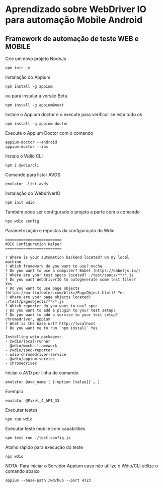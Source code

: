 # Aprendizado sobre WebDriver IO para automação Mobile Android

## Framework de automação de teste WEB e MOBILE

Crie um novo projeto NodeJs

    npm init -y

Instalação do Appium

    npm install -g appium

ou para instalar a versão Beta

    npm install -g appium@next

Instale o Appium doctor e o execute para verificar se esta tudo ok

    npm install -g appium-doctor

Execute o Appium Doctor com o comando

    appium-doctor --android
    appium-doctor --ios

Instale o Wdio CLI

    npm i @wdio/cli

Comando para listar AVDS

    emulator -list-avds

Instalação do WebdriverIO

    npm init wdio .

Também pode ser configurado o projeto a parte com o comando 

    npx wdio config

Parametrização e repostas da confgiuração do Wdio

    =========================
    WDIO Configuration Helper
    =========================

    ? Where is your automation backend located? On my local 
    machine
    ? Which framework do you want to use? mocha      
    ? Do you want to use a compiler? Babel (https://babeljs.io/)
    ? Where are your test specs located? ./test/specs/**/*.js  
    ? Do you want WebdriverIO to autogenerate some test files? 
    Yes
    ? Do you want to use page objects 
    (https://martinfowler.com/bliki/PageObject.html)? Yes
    ? Where are your page objects located? 
    ./test/pageobjects/**/*.js
    ? Which reporter do you want to use? spec
    ? Do you want to add a plugin to your test setup?
    ? Do you want to add a service to your test setup? 
    chromedriver, appium
    ? What is the base url? http://localhost    
    ? Do you want me to run `npm install` Yes

    Installing wdio packages:  
    - @wdio/local-runner       
    - @wdio/mocha-framework    
    - @wdio/spec-reporter      
    - wdio-chromedriver-service
    - @wdio/appium-service     
    - chromedriver

Iniciar o AVD por linha de comando

    emulator @avd_name [ {-option [value]} … ]

Exemplo

    emulator @Pixel_4_API_33

Executar testes

    npm run wdio

Executar teste mobile com capabilities 

    npm test run ./test-config.js

Atalho rápido para execução do teste

    npx wdio

NOTA: Para iniciar o Servidor Appium caso não utilize o Wdio/CLI utilize o comando abaixo

    appium --base-path /wd/hub --port 4723